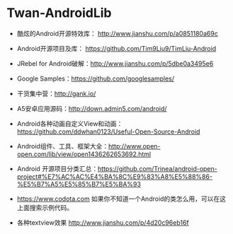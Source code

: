 # Twan-AndroidLib
- 酷炫的Android开源特效库： http://www.jianshu.com/p/a0851180a69c

- Android开源项目及库： https://github.com/Tim9Liu9/TimLiu-Android

- JRebel for Android破解：http://www.jianshu.com/p/5dbe0a3495e6

- Google Samples：https://github.com/googlesamples/

- 干货集中营：http://gank.io/

- A5安卓应用源码：http://down.admin5.com/android/

- Android各种动画自定义View和动画：https://github.com/ddwhan0123/Useful-Open-Source-Android

- Android组件、工具、框架大全：http://www.open-open.com/lib/view/open1436262653692.html

- Android 开源项目分类汇总：https://github.com/Trinea/android-open-project#%E7%AC%AC%E4%BA%8C%E9%83%A8%E5%88%86-%E5%B7%A5%E5%85%B7%E5%BA%93

- https://www.codota.com 如果你不知道一个Android的类怎么用，可以在这上面搜索示例代码。

- 各种textview效果  http://www.jianshu.com/p/4d20c96eb16f
